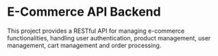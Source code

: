 # E-Commerce API Backend

This project provides a RESTful API for managing e-commerce functionalities, handling user authentication, product management,  user management, cart management and order processing.
